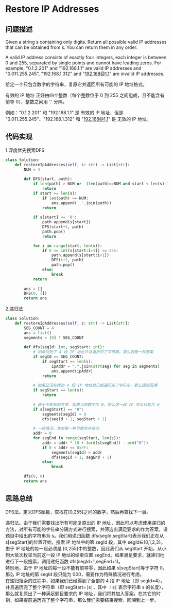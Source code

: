 #  Restore IP Addresses

## 问题描述

Given a string s containing only digits. Return all possible valid IP addresses that can be obtained from s. You can return them in any order.

A valid IP address consists of exactly four integers, each integer is between 0 and 255, separated by single points and cannot have leading zeros. For example, "0.1.2.201" and "192.168.1.1" are valid IP addresses and "0.011.255.245", "192.168.1.312" and "192.168@1.1" are invalid IP addresses. 

给定一个只包含数字的字符串，复原它并返回所有可能的 IP 地址格式。

有效的 IP 地址 正好由四个整数（每个整数位于 0 到 255 之间组成，且不能含有前导 0），整数之间用 '.' 分隔。

例如："0.1.2.201" 和 "192.168.1.1" 是 有效的 IP 地址，但是 "0.011.255.245"、"192.168.1.312" 和 "192.168@1.1" 是 无效的 IP 地址。

## 代码实现

1.深度优先搜索DFS
``` python
class Solution:
    def restoreIpAddresses(self, s: str) -> List[str]:
        NUM = 4
        
        def DFS(start, path):
            if len(path) > NUM or  (len(path)==NUM and start < len(s)-1):
                return 
            if start >= len(s):
                if len(path) == NUM:
                    ans.append('.'.join(path))
                return
            
            if s[start] == '0':
                path.append(s[start])
                DFS(start+1, path)
                path.pop()
                return

            for i in range(start, len(s)):
                if 0 <= int(s[start:i+1]) <= 255:
                    path.append(s[start:i+1])
                    DFS(i+1, path)
                    path.pop()
                else:
                    break
            return
        
        ans = []
        DFS(0, [])
        return ans
```

2.递归法
```python
class Solution:
    def restoreIpAddresses(self, s: str) -> List[str]:
        SEG_COUNT = 4 
        ans = list() 
        segments = [0] * SEG_COUNT 
        
        def dfs(segId: int, segStart: int): 
            # 如果找到了 4 段 IP 地址并且遍历完了字符串，那么就是一种答案 
            if segId == SEG_COUNT: 
                if segStart == len(s): 
                    ipAddr = ".".join(str(seg) for seg in segments) 
                    ans.append(ipAddr) 
                return 
                
            # 如果还没有找到 4 段 IP 地址就已经遍历完了字符串，那么提前回溯 
            if segStart == len(s): 
                return 
                
            # 由于不能有前导零，如果当前数字为 0，那么这一段 IP 地址只能为 0 
            if s[segStart] == "0": 
                segments[segId] = 0 
                dfs(segId + 1, segStart + 1) 
                
            # 一般情况，枚举每一种可能性并递归 
            addr = 0 
            for segEnd in range(segStart, len(s)): 
                addr = addr * 10 + (ord(s[segEnd]) - ord("0")) 
                if 0 < addr <= 0xFF: 
                    segments[segId] = addr 
                    dfs(segId + 1, segEnd + 1) 
                else: 
                    break 
            
        dfs(0, 0) 
        return ans
```


## 思路总结

DFS法。定义DFS函数，查找在[0,255]之间的数字，然后再查找下一层。

递归法。由于我们需要找出所有可能复原出的 IP 地址，因此可以考虑使用递归的方法，对所有可能的字符串分隔方式进行搜索，并筛选出满足要求的作为答案。设题目中给出的字符串为 s。我们用递归函数 dfs(segId,segStart)表示我们正在从 s[segStart]的位置开始，搜索 IP 地址中的第 segId 段，其中 segId∈{0,1,2,3}。由于 IP 地址的每一段必须是 [0,255]中的整数，因此我们从 segStart 开始，从小到大依次枚举当前这一段 IP 地址的结束位置 segEnd。如果满足要求，就递归地进行下一段搜索，调用递归函数 dfs(segId+1,segEnd+1)。  
特别地，由于 IP 地址的每一段不能有前导零，因此如果 s[segStart]等于字符 0，那么 IP 地址的第 segId 段只能为 000，需要作为特殊情况进行考虑。  
在递归搜索的过程中，如果我们已经得到了全部的 4 段 IP 地址（即 segId=4），并且遍历完了整个字符串（即 segStart=∣s∣，其中 ∣s∣ 表示字符串 s 的长度），那么就复原出了一种满足题目要求的 IP 地址，我们将其加入答案。在其它的时刻，如果提前遍历完了整个字符串，那么我们需要结束搜索，回溯到上一步。